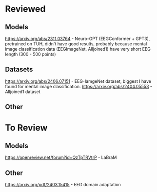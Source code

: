 # Reviewed

## Models
https://arxiv.org/abs/2311.03764 - Neuro-GPT (EEGConformer + GPT3), pretrained on TUH, didn't have good results, probably because mental image classification data (EEGImageNet, Alljoined1) have very short EEG length (300 - 500 points)

## Datasets
https://arxiv.org/abs/2406.07151 - EEG-IamgeNet dataset, biggest I have found for mental image classification.
https://arxiv.org/abs/2404.05553 - Alljoined1 dataset



## Other




# To Review

## Models
https://openreview.net/forum?id=QzTpTRVtrP - LaBraM

## Other
https://arxiv.org/pdf/2403.15415 - EEG domain adaptation

